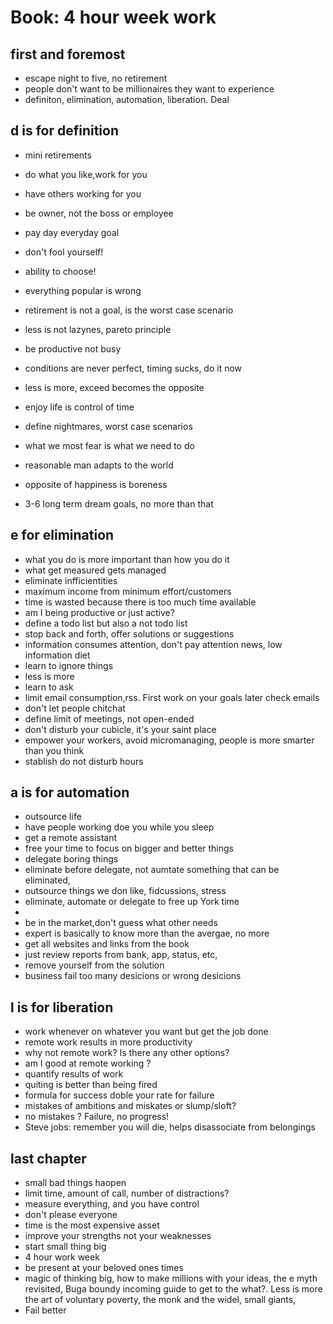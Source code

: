 # Book: 4 hour week work

## first and foremost
- escape night to five, no retirement
- people don't want to be millionaires they want to experience
- definiton, elimination, automation, liberation. Deal

## d is for definition
- mini retirements
- do what you like,work for you 
- have others working for you
- be owner, not the boss or employee
- pay day everyday goal
- don't fool yourself! 
- ability to choose! 
- everything popular is wrong
- retirement is not a goal, is the worst case scenario 
- less is not lazynes, pareto principle 
- be productive not busy
- conditions are never perfect, timing sucks, do it now
- less is more, exceed becomes the opposite

- enjoy life is control of time
- define nightmares, worst case scenarios
- what we most fear is what we need to do

- reasonable man adapts to the world
- opposite of happiness is boreness
- 3-6 long term dream goals, no more than that


## e for elimination
- what you do is more important than how you do it
- what get measured gets managed
- eliminate infficientities
- maximum income from minimum effort/customers 
- time is wasted because there is too much time available
- am I being productive or just active?
- define a todo list but also a not todo list
- stop back and forth, offer solutions or suggestions 
- information consumes attention, don't pay attention news, low information diet
- learn to ignore things 
- less is more
- learn to ask
- limit email consumption,rss. First work on your goals later check emails 
- don't let people chitchat 
- define limit of meetings, not open-ended
- don't disturb your cubicle, it's your saint place
- empower your workers, avoid micromanaging, people is more smarter than you think 
- stablish do not disturb hours 

## a is for automation 
- outsource life
- have people working doe you while you sleep
- get a remote assistant 
- free your time to focus on bigger and better things
- delegate boring things
- eliminate before delegate, not aumtate something that can be eliminated, 
- outsource things we don like, fidcussions, stress 
-  eliminate, automate or delegate to free up York time 
-  
- be in the market,don't guess what other needs 
- expert is basically to know more than the avergae, no more 
- get all websites and links from the book 
- just review reports from bank, app, status, etc, 
- remove yourself from the solution 
- business fail too many desicions or wrong desicions 

## l is for liberation
- work whenever on whatever you want but get the job done
- remote work results in more productivity 
- why not remote work? Is there any other options?
- am I good at remote working ?
- quantify results of work 
- quiting is better than being fired 
- formula for success doble your rate for failure 
- mistakes of ambitions and miskates or slump/sloft?
- no mistakes ? Failure, no progress! 
- Steve jobs: remember you will die, helps disassociate from belongings 

## last chapter 
- small bad things haopen
- limit time, amount of call, number of distractions? 
- measure everything, and you have control 
- don't please everyone
- time is the most expensive asset
- improve your strengths not your weaknesses 
- start small thing big
- 4 hour work week
- be present at your beloved ones times 
- magic of thinking big, how to make millions with your ideas, the e myth revisited, Buga boundy incoming guide to get to the what?. Less is more the art of voluntary poverty, the monk and the widel, small giants, 
- Fail better
